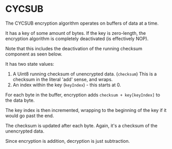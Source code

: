 # CYCSUB

The CYCSUB encryption algorithm operates on buffers of data at a time.

It has a key of some amount of bytes. If the key is zero-length, the encryption algorithm is completely deactivated (is effectively NOP).

Note that this includes the deactivation of the running checksum component as seen below.

It has two state values:

1. A Uint8 running checksum of unencrypted data. (`checksum`) This is a checksum in the literal 'add' sense, and wraps.
2. An index within the key (`keyIndex`) - this starts at 0.

For each byte in the buffer, encryption adds `checksum + key[keyIndex]` to the data byte.

The key index is then incremented, wrapping to the beginning of the key if it would go past the end.

The checksum is updated after each byte. Again, it's a checksum of the unencrypted data.

Since encryption is addition, decryption is just subtraction.

